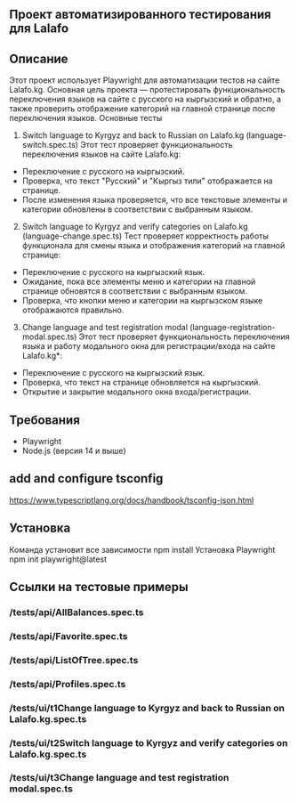 ## Проект автоматизированного тестирования для Lalafo
## Описание
Этот проект использует Playwright для автоматизации тестов на сайте Lalafo.kg. 
Основная цель проекта — протестировать функциональность переключения языков на сайте с русского на кыргызский и обратно, а также проверить отображение категорий на главной странице после переключения языков.
 Основные тесты
1. Switch language to Kyrgyz and back to Russian on Lalafo.kg (language-switch.spec.ts)
 Этот тест проверяет функциональность переключения языков на сайте Lalafo.kg:
- Переключение с русского на кыргызский.
- Проверка, что текст "Русский" и "Кыргыз тили" отображается на странице.
- После изменения языка проверяется, что все текстовые элементы и категории обновлены в соответствии с выбранным языком.
2. Switch language to Kyrgyz and verify categories on Lalafo.kg (language-change.spec.ts)
Тест проверяет корректность работы функционала для смены языка и отображения категорий на главной странице:
- Переключение с русского на кыргызский язык.
- Ожидание, пока все элементы меню и категории на главной странице обновятся в соответствии с выбранным языком.
- Проверка, что кнопки меню и категории на кыргызском языке отображаются правильно.
3. Change language and test registration modal (language-registration-modal.spec.ts)
Этот тест проверяет функциональность переключения языка и работу модального окна для регистрации/входа на сайте Lalafo.kg*:
- Переключение с русского на кыргызский язык.
- Проверка, что текст на странице обновляется на кыргызский.
- Открытие и закрытие модального окна входа/регистрации.
## Требования
- Playwright
- Node.js (версия 14 и выше)

## add and configure tsconfig 
https://www.typescriptlang.org/docs/handbook/tsconfig-json.html 


## Установка 
Команда установит все зависимости 
npm install 
Установка Playwright
npm init playwright@latest


## Ссылки на тестовые примеры
### /tests/api/AllBalances.spec.ts
### /tests/api/Favorite.spec.ts
### /tests/api/ListOfTree.spec.ts
### /tests/api/Profiles.spec.ts

### /tests/ui/t1Change language to Kyrgyz and back to Russian on Lalafo.kg.spec.ts
### /tests/ui/t2Switch language to Kyrgyz and verify categories on Lalafo.kg.spec.ts
### /tests/ui/t3Change language and test registration modal.spec.ts